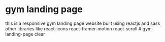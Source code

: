 # gym landing page

this is a responsive gym landing page website built using reactjs and sass
other libraries like
react-icons
react-framer-motion
react-scroll
#   g y m - l a n d i n g - p a g e  
 c l e a r  
 